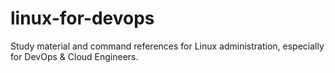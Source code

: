 # linux-for-devops
Study material and command references for Linux administration, especially for DevOps &amp; Cloud Engineers.
